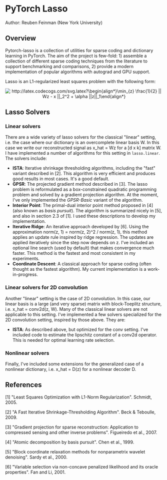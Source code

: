 # PyTorch Lasso

Author: Reuben Feinman (New York University)

## Overview

Pytorch-lasso is a collection of utilities for sparse coding and dictionary learning in PyTorch. The aim of the project is few-fold: 1) assemble a collection of different sparse coding techniques from the literature to support benchmarking and comparisons, 2) provide a modern implementation of popular algorithms with autograd and GPU support.

Lasso is an L1-regularized least squares problem with the following form:

<p align="center">
<img src="http://latex.codecogs.com/svg.latex?\begin{align*}\min_{z}&space;\frac{1}{2}&space;||&space;Wz&space;-&space;x&space;||_2^2&space;&plus;&space;\alpha&space;||z||_1\end{align*}&space;" title="http://latex.codecogs.com/svg.latex?\begin{align*}\min_{z} \frac{1}{2} || Wz - x ||_2^2 + \alpha ||z||_1\end{align*} " /> 
</p>

## Lasso Solvers

### Linear solvers

There are a wide variety of lasso solvers for the classical "linear" setting, i.e. the case where our dictionary is an overcomplete linear basis W. In this case we write our reconstructed signal as x_hat = Wz for a [d x k] matrix W. I have implemented a number of algorithms for this setting in `lasso.linear`. The solvers include:

- __ISTA__: Iterative shrinkage thresholding algorithms, including the "fast" variant described in [2]. This algorithm is very efficient and produces good results in most cases. It's a good default.
- __GPSR__: The projected gradient method described in [3]. The lasso problem is reformulated as a box-constrained quadratic programming problem and solved by a gradient projection algorithm. At the moment, I've only implemented the _GPSR-Basic_ variant of the algorithm.
- __Interior Point__: The primal-dual interior point method proposed in [4] (also known as _basis pursuit_). The algorithm is summarized nicely in [5], and also in section 2.3 of [1]. I used these descriptions to develop my implementation.
- __Iterative Ridge__: An iterative approach developed by [6]. Using the approximation norm(z, 1) = norm(z, 2)^2 / norm(z, 1), this method applies an update rule inspired by ridge regression. The updates are applied iteratively since the step now depends on z. I've included an optional line search (used by default) that makes convergence much faster. This method is the fastest and most consistent in my experiments.
- __Coordinate Descent__: A classical approach for sparse coding (often thought as the fastest algorithm). My current implementation is a work-in-progress.

### Linear solvers for 2D convolution

Another "linear" setting is the case of 2D convolution. In this case, our linear basis is a large (and very sparse) matrix with block-Toeplitz structure, i.e. x_hat = conv2d(z, W). Many of the classical linear solvers are not applicable to this setting. I've implemented a few solvers specialized for the 2D convolution setting, inspired by those above. They are:

- __ISTA__: As described above, but optimized for the conv setting. I've included code to estimate the lipschitz constant of a conv2d operator. This is needed for optimal learning rate selection.

### Nonlinear solvers

Finally, I've included some extensions for the generalized case of a nonlinear dictionary, i.e. x_hat = D(z) for a nonlinear decoder D.


## References
[1] "Least Squares Optimization with L1-Norm Regularization". Schmidt, 2005.

[2] "A Fast Iterative Shrinkage-Thresholding Algorithm". Beck & Teboulle, 2009.

[3] "Gradient projection for sparse reconstruction: Application to compressed sensing and other inverse problems". Figueiredo et al., 2007.

[4] "Atomic decomposition by basis pursuit". Chen et al., 1999.

[5] "Block coordinate relaxation methods for nonparametrix wavelet denoising". Sardy et al., 2000.

[6] "Variable selection via non-concave penalized likelihood and its oracle properties". Fan and Li, 2001.